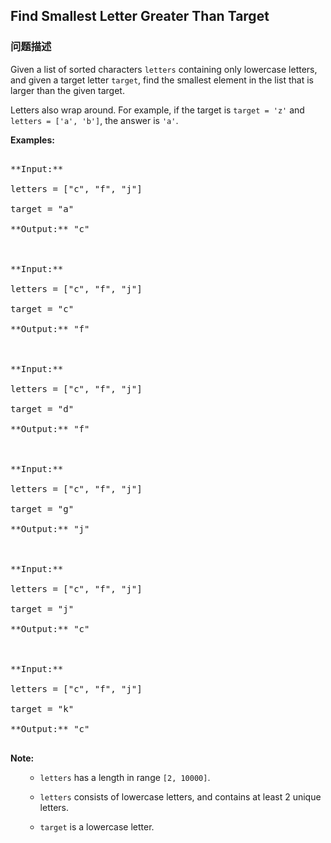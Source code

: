 ## Find Smallest Letter Greater Than Target  
### 问题描述

Given a list of sorted characters `letters` containing only lowercase letters, and given a target letter `target`, find the smallest element in the list that is larger than the given target.



Letters also wrap around.  For example, if the target is `target = 'z'` and `letters = ['a', 'b']`, the answer is `'a'`.


**Examples:**<br />
<pre>
**Input:**
letters = ["c", "f", "j"]
target = "a"
**Output:** "c"

**Input:**
letters = ["c", "f", "j"]
target = "c"
**Output:** "f"

**Input:**
letters = ["c", "f", "j"]
target = "d"
**Output:** "f"

**Input:**
letters = ["c", "f", "j"]
target = "g"
**Output:** "j"

**Input:**
letters = ["c", "f", "j"]
target = "j"
**Output:** "c"

**Input:**
letters = ["c", "f", "j"]
target = "k"
**Output:** "c"
</pre>


**Note:**<br>
<ol>
- `letters` has a length in range `[2, 10000]`.
- `letters` consists of lowercase letters, and contains at least 2 unique letters.
- `target` is a lowercase letter.
</ol>

